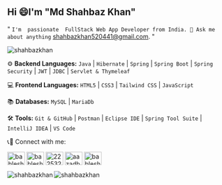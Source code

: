 ## Hi :smile:I'm "Md Shahbaz Khan" 

" `I'm  passionate  FullStack Web App Developer from India. 💬 Ask me about anything` [shahbazkhan520441@gmail.com](https://shahbazkhan520441@gmail.com). "

<p align="left"> <img src="https://komarev.com/ghpvc/?username=shahbazkhan520441&label=Profile%20views&color=0e75b6&style=flat" alt="shahbazkhan" /> </p>

</hr>

 ⚙️ **Backend Languages:** 
  `Java`  |  `Hibernate`  |  `Spring`  |  `Spring Boot`  |  `Spring Security`  |  `JWT` | `JDBC` | `Servlet & Thymeleaf`

💻 **Frontend Languages:** 
  `HTML5`  |  `CSS3`  |  `Tailwind CSS`  |  `JavaScript`  

📚 **Databases:** `MySQL`  |  `MariaDb`

🛠️ **Tools:** 
 `Git & GitHub`  |  `Postman`  | `Eclipse IDE`  |  `Spring Tool Suite`  |  `IntelliJ IDEA`  |  `VS Code`

</hr>

<span align="left">📞📲 Connect with me:</span>
<p align="left">
<a href="https://twitter.com/bableshaazad" target="blank"><img align="center" src="https://raw.githubusercontent.com/rahuldkjain/github-profile-readme-generator/master/src/images/icons/Social/twitter.svg" alt="bableshaazad" height="30" width="40" /></a>
<a href="https://linkedin.com/in/bableshaazad" target="blank"><img align="center" src="https://raw.githubusercontent.com/rahuldkjain/github-profile-readme-generator/master/src/images/icons/Social/linked-in-alt.svg" alt="bableshaazad" height="30" width="40" /></a>
<a href="https://stackoverflow.com/users/22253289" target="blank"><img align="center" src="https://raw.githubusercontent.com/rahuldkjain/github-profile-readme-generator/master/src/images/icons/Social/stack-overflow.svg" alt="22253289" height="30" width="40" /></a>
<a href="https://fb.com/aazadbablesh" target="blank"><img align="center" src="https://raw.githubusercontent.com/rahuldkjain/github-profile-readme-generator/master/src/images/icons/Social/facebook.svg" alt="aazadbablesh" height="30" width="40" /></a>
<a href="https://instagram.com/bableshaazad" target="blank"><img align="center" src="https://raw.githubusercontent.com/rahuldkjain/github-profile-readme-generator/master/src/images/icons/Social/instagram.svg" alt="bableshaazad" height="30" width="40" /></a>
</p>


<p><img align="left" src="https://github-readme-stats.vercel.app/api/top-langs?username=shahbazkhan520441&&size_weight=0&count_weight=1&theme=great-gatsby&show_icons=true&locale=en&layout=compact&hide=php,powershell,batchfile" alt="shahbazkhan" /></p>
<p><img align="center" src="https://github-readme-streak-stats.herokuapp.com?user=shahbazkhan520441&theme=dark" alt="shahbazkhan" /></p>

<!--<p><img align="center" src="https://ionicabizau.github.io/github-profile-languages/api.html?bableshaazad" alt="bableshaazad" /></p> -->
